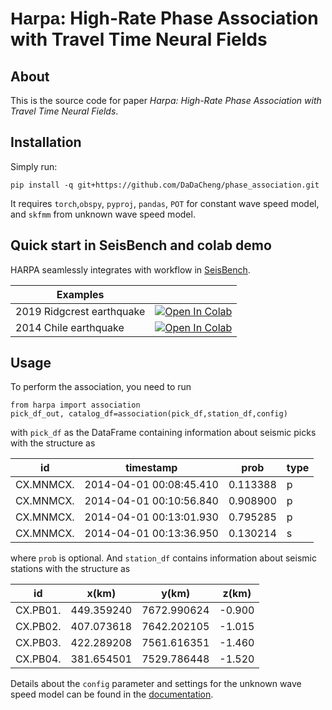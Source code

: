 # <span style="font-family: sans-serif;">Harpa</span>: High-Rate Phase Association with Travel Time Neural Fields


## About

This is the source code for paper _Harpa: High-Rate Phase Association with Travel Time Neural Fields_.


## Installation 
Simply run:
```
pip install -q git+https://github.com/DaDaCheng/phase_association.git
```
It requires `torch`,`obspy`, `pyproj`, `pandas`, `POT` for constant wave speed model, and `skfmm` from unknown wave speed model.


## Quick start in SeisBench and colab demo

HARPA seamlessly integrates with workflow in [SeisBench](https://github.com/seisbench/seisbench).


| Examples                                         |  |
|--------------------------------------------------|---|
| 2019 Ridgcrest earthquake                                 | [![Open In Colab](https://colab.research.google.com/assets/colab-badge.svg)](https://colab.research.google.com/drive/16lE4eu0SM3xQVb-686XL-0evPXOTPzwC#scrollTo=ZUFnMmLlTHec) |
| 2014 Chile earthquake                                 | [![Open In Colab](https://colab.research.google.com/assets/colab-badge.svg)](https://colab.research.google.com/drive/1o7S8n2LtJChraLoHqoNykQ_m9aqWifG-?usp=sharing) |

## Usage  
To perform the association, you need to run 
```
from harpa import association
pick_df_out, catalog_df=association(pick_df,station_df,config)
```
with `pick_df` as the DataFrame containing information about seismic picks with the structure as

| id        | timestamp               | prob     | type |
|-----------|-------------------------|----------|------|
| CX.MNMCX. | 2014-04-01 00:08:45.410 | 0.113388 | p    |
| CX.MNMCX. | 2014-04-01 00:10:56.840 | 0.908900 | p    |
| CX.MNMCX. | 2014-04-01 00:13:01.930 | 0.795285 | p    |
| CX.MNMCX. | 2014-04-01 00:13:36.950 | 0.130214 | s    |


where `prob` is optional. And `station_df` contains information about seismic stations with the structure as

| id       | x(km)     | y(km)     | z(km)   |
|----------|-----------|-----------|---------|
| CX.PB01. | 449.359240| 7672.990624| -0.900  |
| CX.PB02. | 407.073618| 7642.202105| -1.015  |
| CX.PB03. | 422.289208| 7561.616351| -1.460  |
| CX.PB04. | 381.654501| 7529.786448| -1.520  |

Details about the `config` parameter and settings for the unknown wave speed model can be found in the [documentation](xxxx).



